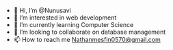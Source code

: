 - 👋 Hi, I’m @Nunusavi
- 👀 I’m interested in web development 
- 🌱 I’m currently learning Computer  Science
- 💞️ I’m looking to collaborate on database management 
- 📫 How to reach me Nathanmesfin0570@gmail.com

<!---
Nunusavi/Nunusavi is a ✨ special ✨ repository because its `README.md` (this file) appears on your GitHub profile.
You can click the Preview link to take a look at your changes.
--->
